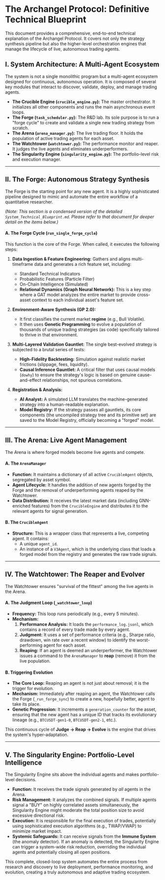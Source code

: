 # The Archangel Protocol: Definitive Technical Blueprint

This document provides a comprehensive, end-to-end technical explanation of the Archangel Protocol. It covers not only the strategy synthesis pipeline but also the higher-level orchestration engines that manage the lifecycle of live, autonomous trading agents.

## I. System Architecture: A Multi-Agent Ecosystem

The system is not a single monolithic program but a multi-agent ecosystem designed for continuous, autonomous operation. It is composed of several key modules that interact to discover, validate, deploy, and manage trading agents.

*   **The Crucible Engine (`crucible_engine.py`):** The master orchestrator. It initializes all other components and runs the main asynchronous event loops.
*   **The Forge (`task_scheduler.py`):** The R&D lab. Its sole purpose is to run a "forge cycle" to create and validate a single new trading strategy from scratch.
*   **The Arena (`arena_manager.py`):** The live trading floor. It holds the population of active trading agents for each asset.
*   **The Watchtower (`watchtower.py`):** The performance monitor and reaper. It judges the live agents and eliminates underperformers.
*   **The Singularity Engine (`singularity_engine.py`):** The portfolio-level risk and execution manager.

---

## II. The Forge: Autonomous Strategy Synthesis

The Forge is the starting point for any new agent. It is a highly sophisticated pipeline designed to mimic and automate the entire workflow of a quantitative researcher.

*(Note: This section is a condensed version of the detailed `System_Technical_Blueprint.md`. Please refer to that document for deeper detail on the items below.)*

#### **A. The Forge Cycle (`run_single_forge_cycle`)**

This function is the core of the Forge. When called, it executes the following steps:

1.  **Data Ingestion & Feature Engineering:** Gathers and aligns multi-timeframe data and generates a rich feature set, including:
    *   Standard Technical Indicators
    *   Probabilistic Features (Particle Filter)
    *   On-Chain Intelligence (Simulated)
    *   **Relational Dynamics (Graph Neural Network):** This is a key step where a GAT model analyzes the entire market to provide cross-asset context to each individual asset's feature set.

2.  **Environment-Aware Synthesis (GP 2.0):**
    *   It first classifies the current market **regime** (e.g., Bull Volatile).
    *   It then uses **Genetic Programming** to evolve a population of thousands of unique trading strategies (as code) specifically tailored to thrive in that environment.

3.  **Multi-Layered Validation Gauntlet:** The single best-evolved strategy is subjected to a brutal series of tests:
    *   **High-Fidelity Backtesting:** Simulation against realistic market frictions (slippage, fees, liquidity).
    *   **Causal Inference Gauntlet:** A critical filter that uses causal models (`dowhy`) to ensure the strategy's logic is based on genuine cause-and-effect relationships, not spurious correlations.

4.  **Registration & Analysis:**
    *   **AI Analyst:** A simulated LLM translates the machine-generated strategy into a human-readable explanation.
    *   **Model Registry:** If the strategy passes all gauntlets, its core components (the uncompiled strategy tree and its primitive set) are saved to the Model Registry, officially becoming a "forged" model.

---

## III. The Arena: Live Agent Management

The Arena is where forged models become live agents and compete.

#### **A. The `ArenaManager`**

*   **Function:** It maintains a dictionary of all active `CrucibleAgent` objects, segregated by asset symbol.
*   **Agent Lifecycle:** It handles the addition of new agents forged by the Forge and the removal of underperforming agents reaped by the Watchtower.
*   **Data Distribution:** It receives the latest market data (including GNN-enriched features) from the `CrucibleEngine` and distributes it to the relevant agents for signal generation.

#### **B. The `CrucibleAgent`**

*   **Structure:** This is a wrapper class that represents a live, competing agent. It contains:
    *   A unique `agent_id`.
    *   An instance of a `V3Agent`, which is the underlying class that loads a forged model from the registry and generates the raw trade signals.

---

## IV. The Watchtower: The Reaper and Evolver

The Watchtower ensures "survival of the fittest" among the live agents in the Arena.

#### **A. The Judgment Loop (`_watchtower_loop`)**

*   **Frequency:** This loop runs periodically (e.g., every 5 minutes).
*   **Mechanism:**
    1.  **Performance Analysis:** It loads the `performance_log.jsonl`, which contains a record of every trade made by every agent.
    2.  **Judgment:** It uses a set of performance criteria (e.g., Sharpe ratio, drawdown, win rate over a recent window) to identify the worst-performing agent for each asset.
    3.  **Reaping:** If an agent is deemed an underperformer, the Watchtower issues a command to the `ArenaManager` to **reap** (remove) it from the live population.

#### **B. Triggering Evolution**

*   **The Core Loop:** Reaping an agent is not just about removal; it is the trigger for evolution.
*   **Mechanism:** Immediately after reaping an agent, the Watchtower calls the Forge (`_run_forge_sync`) to create a new, hopefully better, agent to take its place.
*   **Genetic Progression:** It increments a `generation_counter` for the asset, ensuring that the new agent has a unique ID that tracks its evolutionary lineage (e.g., `BTCUSDT-gen1-0`, `BTCUSDT-gen2-1`, etc.).

This continuous cycle of **Judge -> Reap -> Evolve** is the engine that drives the system's hyper-adaptation.

---

## V. The Singularity Engine: Portfolio-Level Intelligence

The Singularity Engine sits above the individual agents and makes portfolio-level decisions.

*   **Function:** It receives the trade signals generated by *all* agents in the Arena.
*   **Risk Management:** It analyzes the combined signals. If multiple agents signal a "BUY" on highly correlated assets simultaneously, the Singularity Engine might moderate the total position size to avoid excessive directional risk.
*   **Execution:** It is responsible for the final execution of trades, potentially using sophisticated execution algorithms (e.g., TWAP/VWAP) to minimize market impact.
*   **Systemic Safeguards:** It can receive signals from the **Immune System** (the anomaly detector). If an anomaly is detected, the Singularity Engine can trigger a system-wide risk reduction, overriding the individual agents and potentially closing all open positions.

This complete, closed-loop system automates the entire process from research and discovery to live deployment, performance monitoring, and evolution, creating a truly autonomous and adaptive trading ecosystem.
